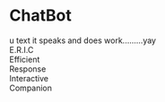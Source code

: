 
# ChatBot
u text it speaks and does work.........yay\
E.R.I.C\
Efficient\
Response\
Interactive\
Companion
